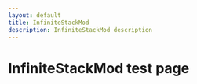 ```yaml
---
layout: default
title: InfiniteStackMod
description: InfiniteStackMod description
---
```


# InfiniteStackMod test page


